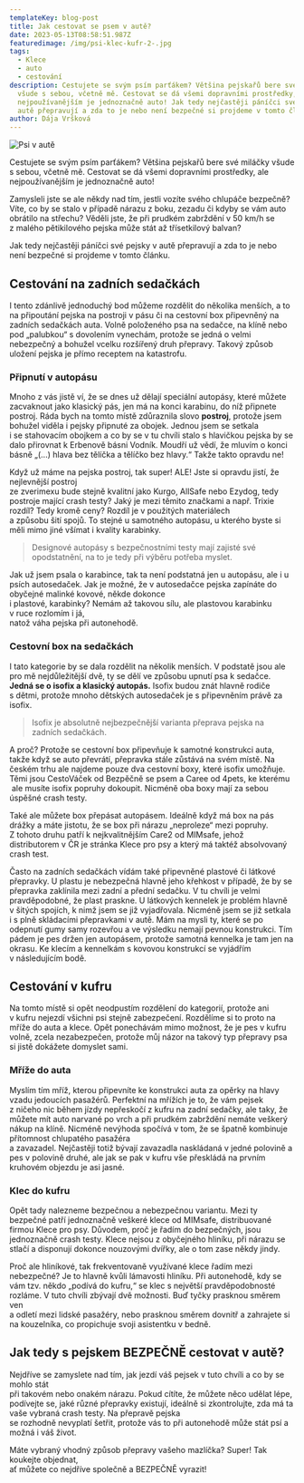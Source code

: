 ```yaml
---
templateKey: blog-post
title: Jak cestovat se psem v autě?
date: 2023-05-13T08:58:51.987Z
featuredimage: /img/psi-klec-kufr-2-.jpg
tags:
  - Klece
  - auto
  - cestování
description: Cestujete se svým psím parťákem? Většina pejskařů bere své miláčky
  všude s sebou, včetně mě. Cestovat se dá všemi dopravními prostředky, ale
  nejpoužívanějším je jednoznačně auto! Jak tedy nejčastěji páníčci své pejsky v
  autě přepravují a zda to je nebo není bezpečné si projdeme v tomto článku.
author: Dája Vršková
---
```

![Psi v autě](/img/psi-klec-kufr.jpg)

Cestujete se svým psím parťákem? Většina pejskařů bere své miláčky všude s sebou, včetně mě. Cestovat se dá všemi dopravními prostředky, ale nejpoužívanějším je jednoznačně auto!

Zamysleli jste se ale někdy nad tím, jestli vozíte svého chlupáče bezpečně? Víte, co by se stalo v případě nárazu z boku, zezadu či kdyby se vám auto obrátilo na střechu? Věděli jste, že při prudkém zabrždění v 50 km/h se z malého pětikilového pejska může stát až třísetkilový balvan?

Jak tedy nejčastěji páníčci své pejsky v autě přepravují a zda to je nebo není bezpečné si projdeme v tomto článku.

## Cestování na zadních sedačkách

I tento zdánlivě jednoduchý bod můžeme rozdělit do několika menších, a to na připoutání pejska na postroji v pásu či na cestovní box připevněný na zadních sedačkách auta. Volně položeného psa na sedačce, na klíně nebo pod „palubkou“ s dovolením vynechám, protože se jedná o velmi nebezpečný a bohužel vcelku rozšířený druh přepravy. Takový způsob uložení pejska je přímo receptem na katastrofu.

### Připnutí v autopásu

Mnoho z vás jistě ví, že se dnes už dělají speciální autopásy, které můžete zacvaknout jako klasický pás, jen má na konci karabinu, do níž připnete postroj. Ráda bych na tomto místě zdůraznila slovo **postroj**, protože jsem bohužel viděla i pejsky připnuté za obojek. Jednou jsem se setkala\
i se stahovacím obojkem a co by se v tu chvíli stalo s hlavičkou pejska by se dalo přirovnat k Erbenově básni Vodník. Moudří už vědí, že mluvím o konci básně „(...) hlava bez tělíčka a tělíčko bez hlavy.“ Takže takto opravdu ne!

Když už máme na pejska postroj, tak super! ALE! Jste si opravdu jistí, že nejlevnější postroj\
ze zverimexu bude stejně kvalitní jako Kurgo, AllSafe nebo Ezydog, tedy postroje mající crash testy? Jaký je mezi těmito značkami a např. Trixie rozdíl? Tedy kromě ceny? Rozdíl je v použitých materiálech\
a způsobu šití spojů. To stejné u samotného autopásu, u kterého byste si měli mimo jiné všímat i kvality karabinky. 

> Designové autopásy s bezpečnostními testy mají zajisté své opodstatnění, na to je tedy při výběru potřeba myslet.

Jak už jsem psala o karabince, tak ta není podstatná jen u autopásu, ale i u psích autosedaček. Jak je možné, že v autosedačce pejska zapínáte do obyčejné malinké kovové, někde dokonce\
i plastové, karabinky? Nemám až takovou sílu, ale plastovou karabinku v ruce rozlomím i já,\
natož váha pejska při autonehodě.

### Cestovní box na sedačkách

I tato kategorie by se dala rozdělit na několik menších. V podstatě jsou ale pro mě nejdůležitější dvě, ty se dělí ve způsobu upnutí psa k sedačce. **Jedná se o isofix a klasický autopás.** Isofix budou znát hlavně rodiče s dětmi, protože mnoho dětských autosedaček je s připevněním právě za isofix. 

> Isofix je absolutně nejbezpečnější varianta přeprava pejska na zadních sedačkách. 

A proč? Protože se cestovní box připevňuje k samotné konstrukci auta, takže když se auto převrátí, přepravka stále zůstává na svém místě. Na českém trhu ale najdeme pouze dva cestovní boxy, které isofix umožňuje. Těmi jsou CestoVáček od Bezpěčně se psem a Caree od 4pets, ke kterému\
 ale musíte isofix popruhy dokoupit. Nicméně oba boxy mají za sebou úspěšné crash testy.

Také ale můžete box přepásat autopásem. Ideálně když má box na pás drážky a máte jistotu, že se box při nárazu „neproleze“ mezi popruhy. Z tohoto druhu patří k nejkvalitnějším Care2 od MIMsafe, jehož distributorem v ČR je stránka Klece pro psy a který má taktéž absolvovaný crash test. 

Často na zadních sedačkách vídám také připevněné plastové či látkové přepravky. U plastu je nebezpečná hlavně jeho křehkost v případě, že by se přepravka zaklínila mezi zadní a přední sedačku. V tu chvíli je velmi pravděpodobné, že plast praskne. U látkových kennelek je problém hlavně v šitých spojích, k nimž jsem se již vyjadřovala. Nicméně jsem se již setkala i s plně skládacími přepravkami v autě. Mám na mysli ty, které se po odepnutí gumy samy rozevřou a ve výsledku nemají pevnou konstrukci. Tím pádem je pes držen jen autopásem, protože samotná kennelka je tam jen na okrasu. Ke klecím a kennelkám s kovovou konstrukcí se vyjádřím v následujícím bodě.

## Cestování v kufru

Na tomto místě si opět neodpustím rozdělení do kategorií, protože ani v kufru nejezdí všichni psi stejně zabezpečení. Rozdělíme si to proto na mříže do auta a klece. Opět ponechávám mimo možnost, že je pes v kufru volně, zcela nezabezpečen, protože můj názor na takový typ přepravy psa si jistě dokážete domyslet sami.

### Mříže do auta

Myslím tím mříž, kterou připevníte ke konstrukci auta za opěrky na hlavy vzadu jedoucích pasažérů. Perfektní na mřížích je to, že vám pejsek z ničeho nic během jízdy nepřeskočí z kufru na zadní sedačky, ale taky, že můžete mít auto narvané po vrch a při prudkém zabrždění nemáte veškerý nákup na klíně. Nicméně nevýhoda spočívá v tom, že se špatně kombinuje přítomnost chlupatého pasažéra\
a zavazadel. Nejčastěji totiž bývají zavazadla naskládaná v jedné polovině a pes v polovině druhé, ale jak se pak v kufru vše přeskládá na prvním kruhovém objezdu je asi jasné.

### Klec do kufru

Opět tady nalezneme bezpečnou a nebezpečnou variantu. Mezi ty bezpečné patří jednoznačně veškeré klece od MIMsafe, distribuované firmou Klece pro psy. Důvodem, proč je řadím do bezpečných, jsou jednoznačně crash testy. Klece nejsou z obyčejného hliníku, při nárazu se stlačí a disponují dokonce nouzovými dvířky, ale o tom zase někdy jindy.

Proč ale hliníkové, tak frekventovaně využívané klece řadím mezi nebezpečné? Je to hlavně kvůli lámavosti hliníku. Při autonehodě, kdy se vám tzv. někdo „podívá do kufru,“ se klec s největší pravděpodobnosté rozláme. V tuto chvíli zbývají dvě možnosti. Buď tyčky prasknou směrem ven\
a odletí mezi lidské pasažéry, nebo prasknou směrem dovnitř a zahrajete si na kouzelníka, co propichuje svoji asistentku v bedně.

## Jak tedy s pejskem BEZPEČNĚ cestovat v autě?

Nejdříve se zamyslete nad tím, jak jezdí váš pejsek v tuto chvíli a co by se mohlo stát\
při takovém nebo onakém nárazu. Pokud cítíte, že můžete něco udělat lépe, podívejte se, jaké různé přepravky existují, ideálně si zkontrolujte, zda má ta vaše vybraná crash testy. Na přepravě pejska\
se rozhodně nevyplatí šetřit, protože vás to při autonehodě může stát psí a možná i váš život.

Máte vybraný vhodný způsob přepravy vašeho mazlíčka? Super! Tak koukejte objednat,\
ať můžete co nejdříve společně a BEZPEČNĚ vyrazit!